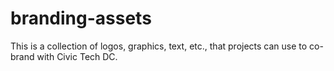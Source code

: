 branding-assets
===============

This is a collection of logos, graphics, text, etc., that projects can use to co-brand with Civic Tech DC.
